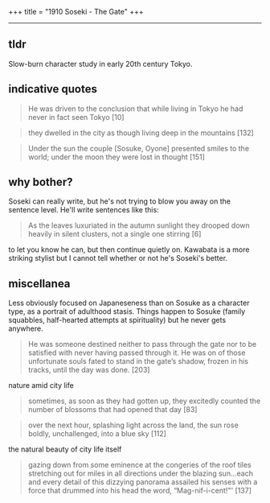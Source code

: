 +++
title = "1910 Soseki - The Gate"
+++

---

## tldr

Slow-burn character study in early 20th century Tokyo. 

## indicative quotes

> He was driven to the conclusion that while living in Tokyo he had never in fact seen Tokyo [10]

> they dwelled in the city as though living deep in the mountains [132] 

> Under the sun the couple [Sosuke, Oyone] presented smiles to the world; under the moon they were lost in thought [151]

## why bother?

Soseki can really write, but he's not trying to blow you away on the sentence level. He'll write sentences like this:

> As the leaves luxuriated in the autumn sunlight they drooped down heavily in silent clusters, not a single one stirring [6]

to let you know he can, but then continue quietly on. Kawabata is a more striking stylist but I cannot tell whether or not he's Soseki's better.

## miscellanea

Less obviously focused on Japaneseness than on Sosuke as a character type, as a portrait of adulthood stasis. Things happen to Sosuke (family squabbles, half-hearted attempts at spirituality) but he never gets anywhere.

> He was someone destined neither to pass through the gate nor to be satisfied with never having passed through it. He was on of those unfortunate souls fated to stand in the gate’s shadow, frozen in his tracks, until the day was done. [203]

nature amid city life
> sometimes, as soon as they had gotten up, they excitedly counted the number of blossoms that had opened that day [83]

> over the next hour, splashing light across the land, the sun rose boldly, unchallenged, into a blue sky [112]

the natural beauty of city life itself
> gazing down from some eminence at the congeries of the roof tiles stretching out for miles in all directions under the blazing sun...each and every detail of this dizzying panorama assailed his senses with a force that drummed into his head the word, “Mag-nif-i-cent!"' [137]

